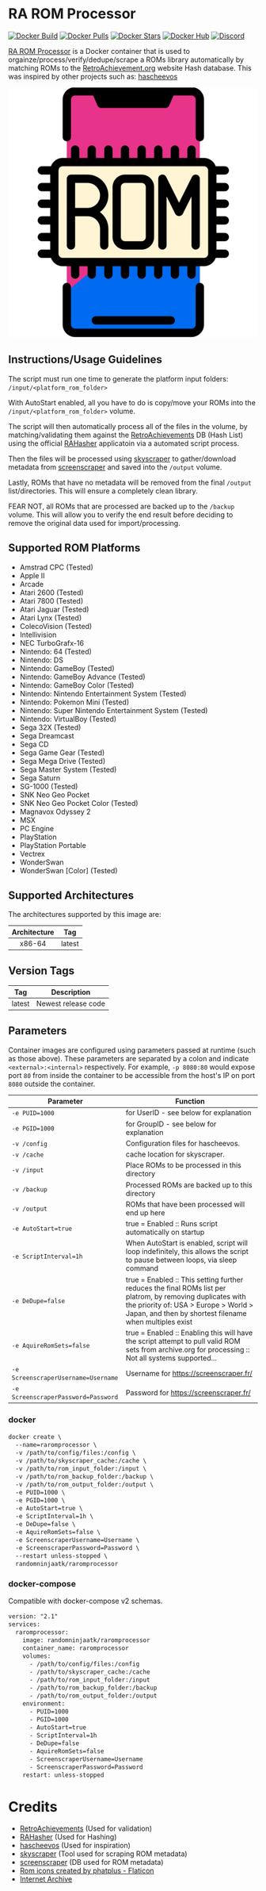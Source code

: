 # RA ROM Processor
[![Docker Build](https://img.shields.io/docker/cloud/automated/randomninjaatk/raromprocessor?style=flat-square)](https://hub.docker.com/r/randomninjaatk/raromprocessor)
[![Docker Pulls](https://img.shields.io/docker/pulls/randomninjaatk/raromprocessor?style=flat-square)](https://hub.docker.com/r/randomninjaatk/raromprocessor)
[![Docker Stars](https://img.shields.io/docker/stars/randomninjaatk/raromprocessor?style=flat-square)](https://hub.docker.com/r/randomninjaatk/raromprocessor)
[![Docker Hub](https://img.shields.io/badge/Open%20On-DockerHub-blue?style=flat-square)](https://hub.docker.com/r/randomninjaatk/raromprocessor)
[![Discord](https://img.shields.io/discord/747100476775858276.svg?style=flat-square&label=Discord&logo=discord)](https://discord.gg/JumQXDc "realtime support / chat with the community." )

[RA ROM Processor](https://github.com/RandomNinjaAtk/docker-raromprocesor) is a Docker container that is used to orgainze/process/verify/dedupe/scrape a ROMs library automatically by matching ROMs to the [RetroAchievement.org](https://retroachievements.org) website Hash database. This was inspired by other projects such as: [hascheevos](https://github.com/meleu/hascheevos) 

[![RandomNinjaAtk/raromprocessor](https://raw.githubusercontent.com/RandomNinjaAtk/unraid-templates/master/randomninjaatk/img/raromprocessor.png)](https://github.com/RandomNinjaAtk/docker-raromprocessor)

## Instructions/Usage Guidelines

The script must run one time to generate the platform input folders:  ```/input/<platform_rom_folder>```

With AutoStart enabled, all you have to do is copy/move your ROMs into the ```/input/<platform_rom_folder>``` volume. 

The script will then automatically process all of the files in the volume, by matching/validating them against the [RetroAchievements](https://retroachievements.org) DB (Hash List) using the official [RAHasher](https://github.com/RetroAchievements/RALibretro/releases) applicatoin via a automated script process.

Then the files will be processed using [skyscraper](https://github.com/muldjord/skyscraper) to gather/download metadata from [screenscraper](https://screenscraper.fr/) and saved into the ```/output``` volume.

Lastly, ROMs that have no metadata will be removed from the final ```/output``` list/directories. This will ensure a completely clean library.

FEAR NOT, all ROMs that are processed are backed up to the ```/backup``` volume. This will allow you to verify the end result before deciding to remove the original data used for import/processing.

## Supported ROM Platforms
- Amstrad CPC (Tested)
- Apple II
- Arcade
- Atari 2600 (Tested)
- Atari 7800  (Tested)
- Atari Jaguar (Tested)
- Atari Lynx (Tested)
- ColecoVision (Tested)
- Intellivision
- NEC TurboGrafx-16
- Nintendo: 64 (Tested)
- Nintendo: DS
- Nintendo: GameBoy (Tested)
- Nintendo: GameBoy Advance (Tested)
- Nintendo: GameBoy Color (Tested)
- Nintendo: Nintendo Entertainment System (Tested)
- Nintendo: Pokemon Mini (Tested)
- Nintendo: Super Nintendo Entertainment System (Tested)
- Nintendo: VirtualBoy (Tested)
- Sega 32X (Tested)
- Sega Dreamcast
- Sega CD
- Sega Game Gear (Tested)
- Sega Mega Drive (Tested)
- Sega Master System (Tested)
- Sega Saturn
- SG-1000 (Tested)
- SNK Neo Geo Pocket
- SNK Neo Geo Pocket Color (Tested)
- Magnavox Odyssey 2
- MSX
- PC Engine
- PlayStation
- PlayStation Portable
- Vectrex
- WonderSwan
- WonderSwan [Color] (Tested)

## Supported Architectures

The architectures supported by this image are:

| Architecture | Tag |
| :----: | --- |
| x86-64 | latest |

## Version Tags

| Tag | Description |
| :----: | --- |
| latest | Newest release code |

## Parameters

Container images are configured using parameters passed at runtime (such as those above). These parameters are separated by a colon and indicate `<external>:<internal>` respectively. For example, `-p 8080:80` would expose port `80` from inside the container to be accessible from the host's IP on port `8080` outside the container.

| Parameter | Function |
| --- | --- |
| `-e PUID=1000` | for UserID - see below for explanation |
| `-e PGID=1000` | for GroupID - see below for explanation |
| `-v /config` | Configuration files for hascheevos. |
| `-v /cache` | cache location for skyscraper. |
| `-v /input` | Place ROMs to be processed in this directory |
| `-v /backup` | Processed ROMs are backed up to this directory |
| `-v /output` | ROMs that have been processed will end up here |
| `-e AutoStart=true` | true = Enabled :: Runs script automatically on startup |
| `-e ScriptInterval=1h` | When AutoStart is enabled, script will loop indefinitely, this allows the script to pause between loops, via sleep command |
| `-e DeDupe=false` | true = Enabled :: This setting further reduces the final ROMs list per platrom, by removing duplicates with the priority of: USA > Europe > World > Japan, and then by shortest filename when multiples exist |
| `-e AquireRomSets=false` | true = Enabled :: Enabling this will have the script attempt to pull valid ROM sets from archive.org for processing :: Not all systems supported... |
| `-e ScreenscraperUsername=Username` | Username for https://screenscraper.fr/ |
| `-e ScreenscraperPassword=Password` | Password for https://screenscraper.fr/ |

### docker

```
docker create \
  --name=raromprocessor \
  -v /path/to/config/files:/config \
  -v /path/to/skyscraper_cache:/cache \
  -v /path/to/rom_input_folder:/input \
  -v /path/to/rom_backup_folder:/backup \
  -v /path/to/rom_output_folder:/output \
  -e PUID=1000 \
  -e PGID=1000 \
  -e AutoStart=true \
  -e ScriptInterval=1h \
  -e DeDupe=false \
  -e AquireRomSets=false \
  -e ScreenscraperUsername=Username \
  -e ScreenscraperPassword=Password \
  --restart unless-stopped \
  randomninjaatk/raromprocessor 
```


### docker-compose

Compatible with docker-compose v2 schemas.

```
version: "2.1"
services:
  raromprocessor:
    image: randomninjaatk/raromprocessor 
    container_name: raromprocessor
    volumes:
      - /path/to/config/files:/config
      - /path/to/skyscraper_cache:/cache
      - /path/to/rom_input_folder:/input
      - /path/to/rom_backup_folder:/backup
      - /path/to/rom_output_folder:/output
    environment:
      - PUID=1000
      - PGID=1000
      - AutoStart=true
      - ScriptInterval=1h
      - DeDupe=false
      - AquireRomSets=false
      - ScreenscraperUsername=Username
      - ScreenscraperPassword=Password
    restart: unless-stopped
```
 
# Credits
- [RetroAchievements](https://retroachievements.org) (Used for validation)
- [RAHasher](https://github.com/RetroAchievements/RALibretro/releases) (Used for Hashing)
- [hascheevos](https://github.com/meleu/hascheevos) (Used for inspiration)
- [skyscraper](https://github.com/muldjord/skyscraper) (Tool used for scraping ROM metadata)
- [screenscraper](https://screenscraper.fr/) (DB used for ROM metadata)
- [Rom icons created by phatplus - Flaticon](https://www.flaticon.com/free-icons/rom)
- [Internet Archive](https://archive.org)
